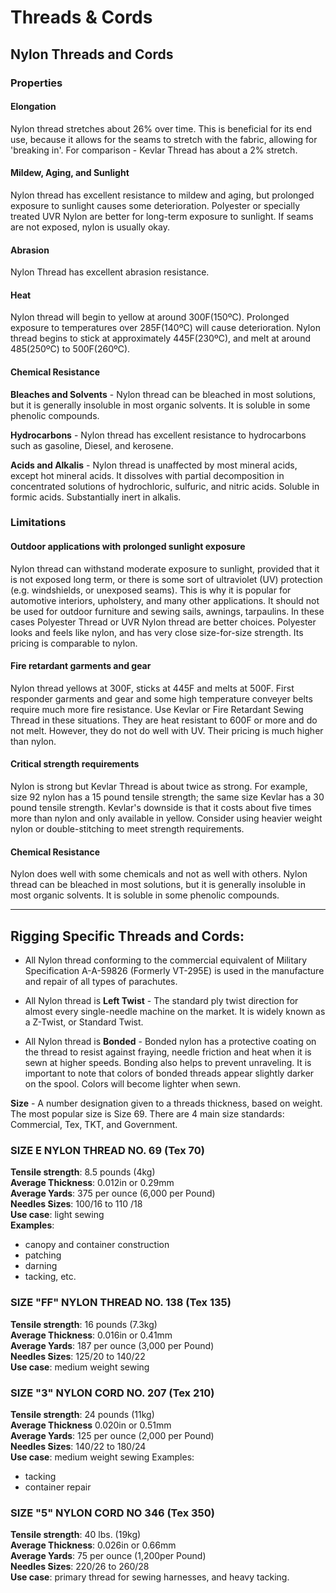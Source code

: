 # Threads & Cords

## Nylon Threads and Cords

### Properties

#### Elongation

Nylon thread stretches about 26% over time. This is beneficial for its end use, because it allows for the seams to stretch with the fabric, allowing for 'breaking in'. For comparison - Kevlar Thread has about a 2% stretch.

#### Mildew, Aging, and Sunlight

Nylon thread has excellent resistance to mildew and aging, but prolonged exposure to sunlight causes some deterioration. Polyester or specially treated UVR Nylon are better for long-term exposure to sunlight. If seams are not exposed, nylon is usually okay.

#### Abrasion

Nylon Thread has excellent abrasion resistance.

#### Heat

Nylon thread will begin to yellow at around 300F(150ºC). Prolonged exposure to temperatures over 285F(140ºC) will cause deterioration. Nylon thread begins to stick at approximately 445F(230ºC), and melt at around 485(250ºC) to 500F(260ºC).

#### Chemical Resistance

**Bleaches and Solvents** - Nylon thread can be bleached in most solutions, but it is generally insoluble in most organic solvents. It is soluble in some phenolic compounds.

**Hydrocarbons** - Nylon thread has excellent resistance to hydrocarbons such as gasoline, Diesel, and kerosene.

**Acids and Alkalis** - Nylon thread is unaffected by most mineral acids, except hot mineral acids. It dissolves with partial decomposition in concentrated solutions of hydrochloric, sulfuric, and nitric acids. Soluble in formic acids. Substantially inert in alkalis.

### Limitations

#### Outdoor applications with prolonged sunlight exposure

Nylon thread can withstand moderate exposure to sunlight, provided that it is not exposed long term, or there is some sort of ultraviolet (UV) protection (e.g. windshields, or unexposed seams). This is why it is popular for automotive interiors, upholstery, and many other applications. It should not be used for outdoor furniture and sewing sails, awnings, tarpaulins. In these cases Polyester Thread or UVR Nylon thread are better choices. Polyester looks and feels like nylon, and has very close size-for-size strength. Its pricing is comparable to nylon.

#### Fire retardant garments and gear

Nylon thread yellows at 300F, sticks at 445F and melts at 500F. First responder garments and gear and some high temperature conveyer belts require much more fire resistance. Use Kevlar or Fire Retardant Sewing Thread in these situations. They are heat resistant to 600F or more and do not melt. However, they do not do well with UV. Their pricing is much higher than nylon.

#### Critical strength requirements

Nylon is strong but Kevlar Thread is about twice as strong. For example, size 92 nylon has a 15 pound tensile strength; the same size Kevlar has a 30 pound tensile strength. Kevlar's downside is that it costs about five times more than nylon and only available in yellow. Consider using heavier weight nylon or double-stitching to meet strength requirements.

#### Chemical Resistance

Nylon does well with some chemicals and not as well with others. Nylon thread can be bleached in most solutions, but it is generally insoluble in most organic solvents. It is soluble in some phenolic compounds.

---

## Rigging Specific Threads and Cords:

- All Nylon thread conforming to the commercial equivalent of Military Specification A-A-59826 (Formerly VT-295E) is used in the manufacture and repair of all types of parachutes.

- All Nylon thread is **Left Twist** - The standard ply twist direction for almost every single-needle machine on the market. It is widely known as a Z-Twist, or Standard Twist.

- All Nylon thread is **Bonded** - Bonded nylon has a protective coating on the thread to resist against fraying, needle friction and heat when it is sewn at higher speeds. Bonding also helps to prevent unraveling. It is important to note that colors of bonded threads appear slightly darker on the spool. Colors will become lighter when sewn.

**Size** - A number designation given to a threads thickness, based on weight. The most popular size is Size 69. There are 4 main size standards: Commercial, Tex, TKT, and Government.

### SIZE E NYLON THREAD NO. 69 (Tex 70)

**Tensile strength**: 8.5 pounds (4kg)  
**Average Thickness**: 0.012in or 0.29mm  
**Average Yards**: 375 per ounce (6,000 per Pound)  
**Needles Sizes**: 100/16 to 110 /18  
**Use case**: light sewing  
**Examples**:

- canopy and container construction
- patching
- darning
- tacking, etc.

### SIZE "FF" NYLON THREAD NO. 138 (Tex 135)

**Tensile strength**: 16 pounds (7.3kg)  
**Average Thickness**: 0.016in or 0.41mm  
**Average Yards**: 187 per ounce (3,000 per Pound)  
**Needles Sizes**: 125/20 to 140/22  
**Use case**: medium weight sewing

### SIZE "3" NYLON CORD NO. 207 (Tex 210)

**Tensile strength**: 24 pounds (11kg)  
**Average Thickness** 0.020in or 0.51mm  
**Average Yards**: 125 per ounce (2,000 per Pound)  
**Needles Sizes**: 140/22 to 180/24  
**Use case**: medium weight sewing
Examples:

- tacking
- container repair

### SIZE "5" NYLON CORD NO 346 (Tex 350)

**Tensile strength**: 40 lbs. (19kg)  
**Average Thickness**: 0.026in or 0.66mm  
**Average Yards**: 75 per ounce (1,200per Pound)  
**Needles Sizes**: 220/26 to 260/28  
**Use case**: primary thread for sewing harnesses, and heavy tacking.
